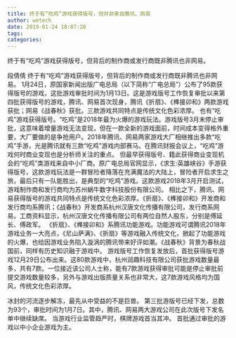 ```yaml
---
title: 终于有“吃鸡”游戏获得版号，但并非来自腾讯、网易
author: wetech
date: 2019-01-24 18:07:28
tags: 
categories: 
---
```

终于有“吃鸡”游戏获得版号，但背后的制作商或发行商既非腾讯也非网易。
<!-- more -->
段倩倩
终于有“吃鸡”游戏获得版号，但背后的制作商或发行商既非腾讯也非网易。
1月24日，原国家新闻出版广电总局（以下简称“广电总局”）公布了95款获得版号的游戏，这批游戏审批时间为1月13日。这是游戏版号工作恢复审批以来第四批获得版号的游戏，腾讯、网易首次现身，腾讯《折扇》、《榫接卯和》两款游戏获批；网易《战春秋》获批。三款游戏共同特点是传统文化色彩浓厚。
也有“吃鸡”游戏获得版号。“吃鸡”是2018年最为火爆的游戏玩法。游戏版号3月末停止审批，这意味着增量游戏无法变现，但在一款全新的游戏面前，时间成本变得格外重要，大厂要做的是争抢用户。2018年腾讯、网易两家游戏大厂相继推出多款“吃鸡”手游，光是腾讯就有三款“吃鸡”游戏内部赛马。在腾讯财报会议上，“吃鸡”游戏何时商业变现也是分析师关注的重点。
但最早获得版号、籍此获得商业变现机会的“吃鸡”类游戏来自中小厂商。原广电总局官网显示，《求生:英雄峡谷》手游获得版号，这款游戏玩法是一群冒险者降落在充满魔法的大陆上，冒险者开启求生之旅，最后只有一队能胜出，是典型的“吃鸡”游戏。这款游戏2018年3月开启测试，游戏制作商和发行商均为苏州蜗牛数字科技股份有限公司。
相比之下，腾讯、网易获得版号的游戏共同特点是传统文化色彩浓厚。《折扇》、《榫接卯和》开发商和发行商均系腾讯；《战春秋》开发商系杭州汉唐文化传播有限公司，发行商系网易。工商资料显示，杭州汉唐文化传播有限公司有两位自然人股东，分别是傅延长、傅政军。
《折扇》、《榫接卯和》系腾讯功能游戏。功能游戏可谓腾讯2018年游戏业务一大亮点，《尼山萨满》、《折扇》等游戏融入传统文化，掀起了功能游戏的火爆，也给因游戏业务陷入漩涡的腾讯带来好评如潮。《战春秋》背景为春秋战国前，同样有历史知识融于游戏中。
游戏版号工作恢复发放后，首批获得版号游戏12月29日公布出来。这80款游戏中，杭州润趣科技有限公司获批游戏数量最多，共有7款。一位接近该公司人士称，能有7款游戏获得审批可能是停止审批前提交游戏数量较多，另外与游戏出版质量关系也非常大，这7款游戏风格均为国风，传统文化色彩浓厚。
 
 
冰封的河流逐步解冻，最先从中受益的不是巨兽。
第三批游版号已经下发，总数为93个，审批时间为1月7日。其中，腾讯、网易两大游戏公司在此次版号下发名单中继续缺席。
当游戏行业监管趋严时，棋牌游戏首当其冲。
首批通过审批的游戏以中小企业游戏为主。
